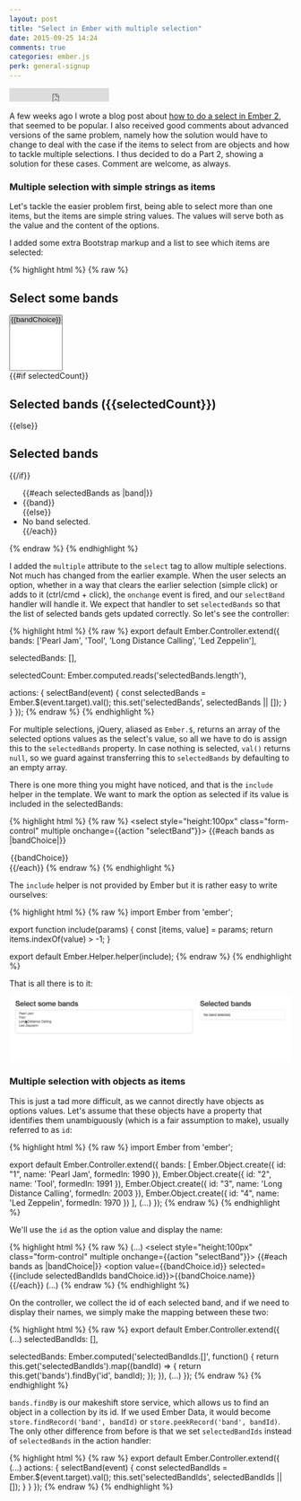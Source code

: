 ```yaml
---
layout: post
title: "Select in Ember with multiple selection"
date: 2015-09-25 14:24
comments: true
categories: ember.js
perk: general-signup
---
```

<iframe
  width="178" height="24" style="border:0px"
  src="https://mixonic.github.io/ember-community-versions/2015/09/25/select-in-ember-with-multiple-selection.html">
</iframe>

A few weeks ago I wrote a blog post about [how to do a select in Ember 2][1],
that seemed to be popular. I also received good comments about advanced versions
of the same problem, namely how the solution would have to change to deal with
the case if the items to select from are objects and how to tackle multiple
selections. I thus decided to do a Part 2, showing a solution for these cases.
Comment are welcome, as always.

### Multiple selection with simple strings as items

Let's tackle the easier problem first, being able to select more than one items,
but the items are simple string values. The values will serve both as the value
and the content of the options.

I added some extra Bootstrap markup and a list to see which items are selected:

{% highlight html %}
{% raw %}
<div class="container">
  <div class="row">
    <div class="col-sm-8">
      <h2>Select some bands</h2>
      <select style="height:100px" class="form-control" multiple onchange={{action "selectBand"}}>
        {{#each bands as |bandChoice|}}
        <option value={{bandChoice}} selected={{include selectedBands bandChoice}}>{{bandChoice}}</option>
        {{/each}}
      </select>
    </div>
    <div class="col-sm-4">
      {{#if selectedCount}}
        <h2>Selected bands ({{selectedCount}})</h2>
      {{else}}
        <h2>Selected bands</h2>
      {{/if}}
      <ul class="list-group">
        {{#each selectedBands as |band|}}
          <li class="list-group-item">{{band}}</li>
        {{else}}
          <li class="list-group-item">No band selected.</li>
        {{/each}}
      </ul>
    </div>
  </div>
</div>
{% endraw %}
{% endhighlight %}

I added the `multiple` attribute to the `select` tag to allow multiple
selections. Not much has changed from the earlier example. When the user
selects an option, whether in a way that clears the earlier selection (simple
click) or adds to it (ctrl/cmd + click), the `onchange` event is fired, and our
`selectBand` handler will handle it. We expect that handler to set
`selectedBands` so that the list of selected bands gets updated correctly. So
let's see the controller:

{% highlight html %}
{% raw %}
export default Ember.Controller.extend({
  bands: ['Pearl Jam', 'Tool', 'Long Distance Calling', 'Led Zeppelin'],

  selectedBands: [],

  selectedCount: Ember.computed.reads('selectedBands.length'),

  actions: {
    selectBand(event) {
      const selectedBands = Ember.$(event.target).val();
      this.set('selectedBands', selectedBands || []);
    }
  }
});
{% endraw %}
{% endhighlight %}

For multiple selections, jQuery, aliased as `Ember.$`, returns an array of the
selected options values as the select's value, so all we have to do is assign
this to the `selectedBands` property. In case nothing is selected, `val()`
returns `null`, so we guard against transferring this to `selectedBands` by
defaulting to an empty array.

There is one more thing you might have noticed, and that is the `include` helper
in the template. We want to mark the option as selected if its value is included
in the selectedBands:

{% highlight html %}
{% raw %}
<select style="height:100px" class="form-control" multiple onchange={{action "selectBand"}}>
  {{#each bands as |bandChoice|}}
  <option value={{bandChoice}} selected={{include selectedBands bandChoice}}>{{bandChoice}}</option>
  {{/each}}
</select>
{% endraw %}
{% endhighlight %}

The `include` helper is not provided by Ember but it is rather easy to write
ourselves:

{% highlight html %}
{% raw %}
import Ember from 'ember';

export function include(params) {
  const [items, value] = params;
  return items.indexOf(value) > -1;
}

export default Ember.Helper.helper(include);
{% endraw %}
{% endhighlight %}

That is all there is to it:

![Multiple selection](/images/posts/select-in-ember-with-multiple-selections/multiple-select-with-ember.gif)

### Multiple selection with objects as items

This is just a tad more difficult, as we cannot directly have objects as options
values. Let's assume that these objects have a property that identifies them
unambiguously (which is a fair assumption to make), usually referred to as `id`:


{% highlight html %}
{% raw %}
import Ember from 'ember';

export default Ember.Controller.extend({
  bands: [
    Ember.Object.create({ id: "1", name: 'Pearl Jam', formedIn: 1990 }),
    Ember.Object.create({ id: "2", name: 'Tool', formedIn: 1991 }),
    Ember.Object.create({ id: "3", name: 'Long Distance Calling', formedIn: 2003 }),
    Ember.Object.create({ id: "4", name: 'Led Zeppelin', formedIn: 1970 })
  ],
  (...)
});
{% endraw %}
{% endhighlight %}

We'll use the `id` as the option value and display the name:

{% highlight html %}
{% raw %}
(...)
<select style="height:100px" class="form-control" multiple onchange={{action "selectBand"}}>
  {{#each bands as |bandChoice|}}
    <option value={{bandChoice.id}} selected={{include selectedBandIds bandChoice.id}}>{{bandChoice.name}}</option>
  {{/each}}
</select>
(...)
{% endraw %}
{% endhighlight %}

On the controller, we collect the id of each selected band, and if we need to
display their names, we simply make the mapping between these two:


{% highlight html %}
{% raw %}
export default Ember.Controller.extend({
  (...)
  selectedBandIds: [],

  selectedBands: Ember.computed('selectedBandIds.[]', function() {
    return this.get('selectedBandIds').map((bandId) => {
      return this.get('bands').findBy('id', bandId);
    });
  }),
  (...)
});
{% endraw %}
{% endhighlight %}

`bands.findBy` is our makeshift store service, which allows us to find an object
in a collection by its id. If we used Ember Data, it would become
`store.findRecord('band', bandId)` or `store.peekRecord('band', bandId)`. The
only other difference from before is that we set `selectedBandIds` instead of
`selectedBands` in the action handler:

{% highlight html %}
{% raw %}
export default Ember.Controller.extend({
  (...)
  actions: {
    selectBand(event) {
      const selectedBandIds = Ember.$(event.target).val();
      this.set('selectedBandIds', selectedBandIds || []);
    }
  }
});
{% endraw %}
{% endhighlight %}

[1]: http://balinterdi.com/2015/08/29/how-to-do-a-select-dropdown-in-ember-20.html
